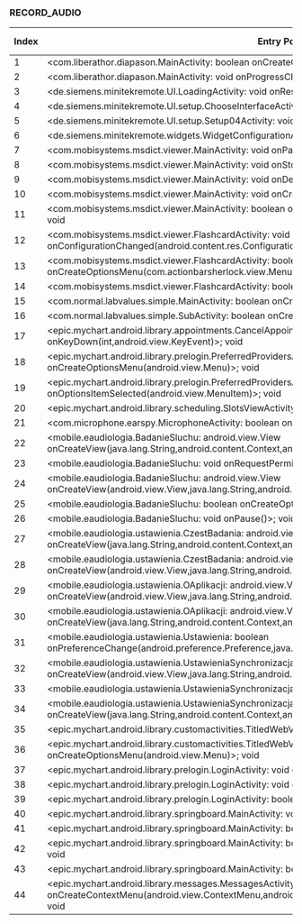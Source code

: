 ### RECORD_AUDIO
| Index | Entry Point & APIs | Screen shot | Resource id | Label |
| ------------- | ------------- | ------------- |-------------|-------------|
| 1 | <com.liberathor.diapason.MainActivity: boolean onCreateOptionsMenu(android.view.Menu)>; void <init> | ![](D:\COSMOS\output\py\Play_win8\Medical\com.liberathor.diapason\com.liberathor.diapason.MainActivity.png) |  | |
| 2 | <com.liberathor.diapason.MainActivity: void onProgressChanged(android.widget.SeekBar,int,boolean)>; void <init> | ![](D:\COSMOS\output\py\Play_win8\Medical\com.liberathor.diapason\com.liberathor.diapason.MainActivity.png) |  | |
| 3 | <de.siemens.minitekremote.UI.LoadingActivity: void onResume()>; void <init> | ![](D:\COSMOS\output\py\Play_win8\Medical\com.miracleear.minimeblueconnectremote\de.siemens.minitekremote.UI.LoadingActivity.png) |  | |
| 4 | <de.siemens.minitekremote.UI.setup.ChooseInterfaceActivity: void onCreate(android.os.Bundle)>; void <init> | ![](D:\COSMOS\output\py\Play_win8\Medical\com.miracleear.minimeblueconnectremote\de.siemens.minitekremote.UI.setup.ChooseInterfaceActivity.png) |  | |
| 5 | <de.siemens.minitekremote.UI.setup.Setup04Activity: void onResume()>; void <init> | ![](D:\COSMOS\output\py\Play_win8\Medical\com.miracleear.minimeblueconnectremote\de.siemens.minitekremote.UI.setup.Setup04Activity.png) |  | |
| 6 | <de.siemens.minitekremote.widgets.WidgetConfigurationActivity: void createWidget(android.view.View)>; void <init> | ![](D:\COSMOS\output\py\Play_win8\Medical\com.miracleear.minimeblueconnectremote\de.siemens.minitekremote.widgets.WidgetConfigurationActivity.png) |  | |
| 7 | <com.mobisystems.msdict.viewer.MainActivity: void onPause()>; void <init> | ![](D:\COSMOS\output\py\Play_win8\Medical\com.mobisystems.msdict.embedded.wireless.mcgrawhill.cpdr2011\com.mobisystems.msdict.viewer.MainActivity.png) |  | |
| 8 | <com.mobisystems.msdict.viewer.MainActivity: void onStop()>; void <init> | ![](D:\COSMOS\output\py\Play_win8\Medical\com.mobisystems.msdict.embedded.wireless.mcgrawhill.cpdr2011\com.mobisystems.msdict.viewer.MainActivity.png) |  | |
| 9 | <com.mobisystems.msdict.viewer.MainActivity: void onDestroy()>; void <init> | ![](D:\COSMOS\output\py\Play_win8\Medical\com.mobisystems.msdict.embedded.wireless.mcgrawhill.cpdr2011\com.mobisystems.msdict.viewer.MainActivity.png) |  | |
| 10 | <com.mobisystems.msdict.viewer.MainActivity: void onCreate(android.os.Bundle)>; void <init> | ![](D:\COSMOS\output\py\Play_win8\Medical\com.mobisystems.msdict.embedded.wireless.mcgrawhill.cpdr2011\com.mobisystems.msdict.viewer.MainActivity.png) |  | |
| 11 | <com.mobisystems.msdict.viewer.MainActivity: boolean onCreateOptionsMenu(com.actionbarsherlock.view.Menu)>; void <init> | ![](D:\COSMOS\output\py\Play_win8\Medical\com.mobisystems.msdict.embedded.wireless.mcgrawhill.cpdr2011\com.mobisystems.msdict.viewer.MainActivity.png) |  | |
| 12 | <com.mobisystems.msdict.viewer.FlashcardActivity: void onConfigurationChanged(android.content.res.Configuration)>; void <init> | ![](D:\COSMOS\output\py\Play_win8\Medical\com.mobisystems.msdict.embedded.wireless.mcgrawhill.cpdr2011\com.mobisystems.msdict.viewer.FlashcardActivity.png) |  | |
| 13 | <com.mobisystems.msdict.viewer.FlashcardActivity: boolean onCreateOptionsMenu(com.actionbarsherlock.view.Menu)>; void <init> | ![](D:\COSMOS\output\py\Play_win8\Medical\com.mobisystems.msdict.embedded.wireless.mcgrawhill.cpdr2011\com.mobisystems.msdict.viewer.FlashcardActivity.png) |  | |
| 14 | <com.mobisystems.msdict.viewer.FlashcardActivity: boolean onCreateOptionsMenu(android.view.Menu)>; void <init> | ![](D:\COSMOS\output\py\Play_win8\Medical\com.mobisystems.msdict.embedded.wireless.mcgrawhill.ems\com.mobisystems.msdict.viewer.FlashcardActivity.png) |  | |
| 15 | <com.normal.labvalues.simple.MainActivity: boolean onCreateOptionsMenu(android.view.Menu)>; void <init> | ![](D:\COSMOS\output\py\Play_win8\Medical\com.normal.labvalues.simple\com.normal.labvalues.simple.MainActivity.png) |  | |
| 16 | <com.normal.labvalues.simple.SubActivity: boolean onCreateOptionsMenu(android.view.Menu)>; void <init> | ![](D:\COSMOS\output\py\Play_win8\Medical\com.normal.labvalues.simple\com.normal.labvalues.simple.SubActivity.png) |  | |
| 17 | <epic.mychart.android.library.appointments.CancelAppointmentActivity: boolean onKeyDown(int,android.view.KeyEvent)>; void <init> | ![](D:\COSMOS\output\py\Play_win8\Medical\org.sutterhealth.myhealthonline\epic.mychart.android.library.appointments.CancelAppointmentActivity.png) |  | |
| 18 | <epic.mychart.android.library.prelogin.PreferredProvidersActivity: boolean onCreateOptionsMenu(android.view.Menu)>; void <init> | ![](D:\COSMOS\output\py\Play_win8\Medical\net.mercy.mymercy\epic.mychart.android.library.prelogin.PreferredProvidersActivity.png) |  | |
| 19 | <epic.mychart.android.library.prelogin.PreferredProvidersActivity: boolean onOptionsItemSelected(android.view.MenuItem)>; void <init> | ![](D:\COSMOS\output\py\Play_win8\Medical\net.mercy.mymercy\epic.mychart.android.library.prelogin.PreferredProvidersActivity.png) |  | |
| 20 | <epic.mychart.android.library.scheduling.SlotsViewActivity: void onResume()>; void <init> | ![](D:\COSMOS\output\py\Play_win8\Medical\org.sutterhealth.myhealthonline\epic.mychart.android.library.scheduling.SlotsViewActivity.png) |  | |
| 21 | <com.microphone.earspy.MicrophoneActivity: boolean onCreateOptionsMenu(android.view.Menu)>; void <init> | ![](D:\COSMOS\output\py\Play_win8\Medical\com.overpass.earassist.lite\com.microphone.earspy.MicrophoneActivity.png) |  | |
| 22 | <mobile.eaudiologia.BadanieSluchu: android.view.View onCreateView(java.lang.String,android.content.Context,android.util.AttributeSet)>; void <init> | ![](D:\COSMOS\output\py\Play_win8\Medical\mobile.eaudiologia\mobile.eaudiologia.BadanieSluchu.png) |  | |
| 23 | <mobile.eaudiologia.BadanieSluchu: void onRequestPermissionsResult(int,java.lang.String[],int[])>; void <init> | ![](D:\COSMOS\output\py\Play_win8\Medical\mobile.eaudiologia\mobile.eaudiologia.BadanieSluchu.png) |  | |
| 24 | <mobile.eaudiologia.BadanieSluchu: android.view.View onCreateView(android.view.View,java.lang.String,android.content.Context,android.util.AttributeSet)>; void <init> | ![](D:\COSMOS\output\py\Play_win8\Medical\mobile.eaudiologia\mobile.eaudiologia.BadanieSluchu.png) |  | |
| 25 | <mobile.eaudiologia.BadanieSluchu: boolean onCreateOptionsMenu(android.view.Menu)>; void <init> | ![](D:\COSMOS\output\py\Play_win8\Medical\mobile.eaudiologia\mobile.eaudiologia.BadanieSluchu.png) |  | |
| 26 | <mobile.eaudiologia.BadanieSluchu: void onPause()>; void <init> | ![](D:\COSMOS\output\py\Play_win8\Medical\mobile.eaudiologia\mobile.eaudiologia.BadanieSluchu.png) |  | |
| 27 | <mobile.eaudiologia.ustawienia.CzestBadania: android.view.View onCreateView(java.lang.String,android.content.Context,android.util.AttributeSet)>; void <init> | ![](D:\COSMOS\output\py\Play_win8\Medical\mobile.eaudiologia\mobile.eaudiologia.ustawienia.CzestBadania.png) |  | |
| 28 | <mobile.eaudiologia.ustawienia.CzestBadania: android.view.View onCreateView(android.view.View,java.lang.String,android.content.Context,android.util.AttributeSet)>; void <init> | ![](D:\COSMOS\output\py\Play_win8\Medical\mobile.eaudiologia\mobile.eaudiologia.ustawienia.CzestBadania.png) |  | |
| 29 | <mobile.eaudiologia.ustawienia.OAplikacji: android.view.View onCreateView(android.view.View,java.lang.String,android.content.Context,android.util.AttributeSet)>; void <init> | ![](D:\COSMOS\output\py\Play_win8\Medical\mobile.eaudiologia\mobile.eaudiologia.ustawienia.OAplikacji.png) |  | |
| 30 | <mobile.eaudiologia.ustawienia.OAplikacji: android.view.View onCreateView(java.lang.String,android.content.Context,android.util.AttributeSet)>; void <init> | ![](D:\COSMOS\output\py\Play_win8\Medical\mobile.eaudiologia\mobile.eaudiologia.ustawienia.OAplikacji.png) |  | |
| 31 | <mobile.eaudiologia.ustawienia.Ustawienia: boolean onPreferenceChange(android.preference.Preference,java.lang.Object)>; void <init> | ![](D:\COSMOS\output\py\Play_win8\Medical\mobile.eaudiologia\mobile.eaudiologia.ustawienia.Ustawienia.png) |  | |
| 32 | <mobile.eaudiologia.ustawienia.UstawieniaSynchronizacja: android.view.View onCreateView(android.view.View,java.lang.String,android.content.Context,android.util.AttributeSet)>; void <init> | ![](D:\COSMOS\output\py\Play_win8\Medical\mobile.eaudiologia\mobile.eaudiologia.ustawienia.UstawieniaSynchronizacja.png) |  | |
| 33 | <mobile.eaudiologia.ustawienia.UstawieniaSynchronizacja: void onPause()>; void <init> | ![](D:\COSMOS\output\py\Play_win8\Medical\mobile.eaudiologia\mobile.eaudiologia.ustawienia.UstawieniaSynchronizacja.png) |  | |
| 34 | <mobile.eaudiologia.ustawienia.UstawieniaSynchronizacja: android.view.View onCreateView(java.lang.String,android.content.Context,android.util.AttributeSet)>; void <init> | ![](D:\COSMOS\output\py\Play_win8\Medical\mobile.eaudiologia\mobile.eaudiologia.ustawienia.UstawieniaSynchronizacja.png) |  | |
| 35 | <epic.mychart.android.library.customactivities.TitledWebViewActivity: void onBackPressed()>; void <init> | ![](D:\COSMOS\output\py\Play_win8\Medical\net.mercy.mymercy\epic.mychart.android.library.customactivities.TitledWebViewActivity.png) |  | |
| 36 | <epic.mychart.android.library.customactivities.TitledWebViewActivity: boolean onCreateOptionsMenu(android.view.Menu)>; void <init> | ![](D:\COSMOS\output\py\Play_win8\Medical\net.mercy.mymercy\epic.mychart.android.library.customactivities.TitledWebViewActivity.png) |  | |
| 37 | <epic.mychart.android.library.prelogin.LoginActivity: void onResume()>; void <init> | ![](D:\COSMOS\output\py\Play_win8\Medical\net.mercy.mymercy\epic.mychart.android.library.prelogin.LoginActivity.png) |  | |
| 38 | <epic.mychart.android.library.prelogin.LoginActivity: void onBackPressed()>; void <init> | ![](D:\COSMOS\output\py\Play_win8\Medical\net.mercy.mymercy\epic.mychart.android.library.prelogin.LoginActivity.png) |  | |
| 39 | <epic.mychart.android.library.prelogin.LoginActivity: boolean onCreateOptionsMenu(android.view.Menu)>; void <init> | ![](D:\COSMOS\output\py\Play_win8\Medical\net.mercy.mymercy\epic.mychart.android.library.prelogin.LoginActivity.png) |  | |
| 40 | <epic.mychart.android.library.springboard.MainActivity: void onResume()>; void <init> | ![](D:\COSMOS\output\py\Play_win8\Medical\net.mercy.mymercy\epic.mychart.android.library.springboard.MainActivity.png) |  | |
| 41 | <epic.mychart.android.library.springboard.MainActivity: boolean onCreateOptionsMenu(android.view.Menu)>; void <init> | ![](D:\COSMOS\output\py\Play_win8\Medical\net.mercy.mymercy\epic.mychart.android.library.springboard.MainActivity.png) |  | |
| 42 | <epic.mychart.android.library.springboard.MainActivity: boolean onOptionsItemSelected(android.view.MenuItem)>; void <init> | ![](D:\COSMOS\output\py\Play_win8\Medical\net.mercy.mymercy\epic.mychart.android.library.springboard.MainActivity.png) |  | |
| 43 | <epic.mychart.android.library.springboard.MainActivity: boolean onKeyDown(int,android.view.KeyEvent)>; void <init> | ![](D:\COSMOS\output\py\Play_win8\Medical\net.mercy.mymercy\epic.mychart.android.library.springboard.MainActivity.png) |  | |
| 44 | <epic.mychart.android.library.messages.MessagesActivity: void onCreateContextMenu(android.view.ContextMenu,android.view.View,android.view.ContextMenu$ContextMenuInfo)>; void <init> | ![](D:\COSMOS\output\py\Play_win8\Medical\org.northshore.northshoreconnect\epic.mychart.android.library.messages.MessagesActivity.png) |  | |
